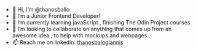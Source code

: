 - 👋 Hi, I’m @thanosballo
- 👀 I’m a Junior Frontend Developer!
- 🌱 I’m currently learning javaScript , finishing The Odin Project courses.
- 💞️ I’m looking to collaborate on anything that comes up from an awesome idea , to help with mockups and webpages .
- 📫 Reach me on linkedin: [thanosbalogiannis](https://www.linkedin.com/in/thanos-balogiannis/) 

<!---
thanosballo/thanosballo is a ✨ special ✨ repository because its `README.md` (this file) appears on your GitHub profile.
You can click the Preview link to take a look at your changes.
--->
